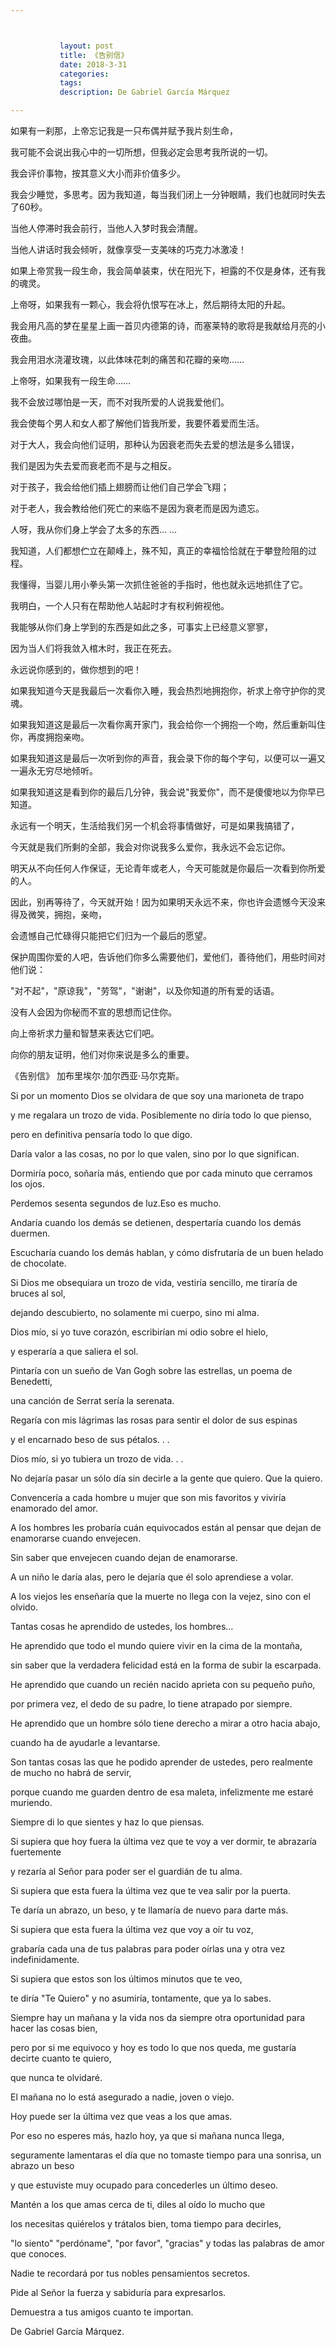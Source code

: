 ```yaml
---



           layout: post
           title: 《告别信》
           date: 2018-3-31
           categories: 
           tags: 
           description: De Gabriel García Márquez

---
```


如果有一刹那，上帝忘记我是一只布偶并赋予我片刻生命，

我可能不会说出我心中的一切所想，但我必定会思考我所说的一切。

我会评价事物，按其意义大小而非价值多少。

我会少睡觉，多思考。因为我知道，每当我们闭上一分钟眼睛，我们也就同时失去了60秒。

当他人停滞时我会前行，当他人入梦时我会清醒。

当他人讲话时我会倾听，就像享受一支美味的巧克力冰激凌！

如果上帝赏我一段生命，我会简单装束，伏在阳光下，袒露的不仅是身体，还有我的魂灵。

上帝呀，如果我有一颗心，我会将仇恨写在冰上，然后期待太阳的升起。

我会用凡高的梦在星星上画一首贝内德第的诗，而塞莱特的歌将是我献给月亮的小夜曲。

我会用泪水浇灌玫瑰，以此体味花刺的痛苦和花瓣的亲吻……

上帝呀，如果我有一段生命……

我不会放过哪怕是一天，而不对我所爱的人说我爱他们。

我会使每个男人和女人都了解他们皆我所爱，我要怀着爱而生活。

对于大人，我会向他们证明，那种认为因衰老而失去爱的想法是多么错误，

我们是因为失去爱而衰老而不是与之相反。

对于孩子，我会给他们插上翅膀而让他们自己学会飞翔；

对于老人，我会教给他们死亡的来临不是因为衰老而是因为遗忘。

人呀，我从你们身上学会了太多的东西... ...

我知道，人们都想伫立在颠峰上，殊不知，真正的幸福恰恰就在于攀登险阻的过程。

我懂得，当婴儿用小拳头第一次抓住爸爸的手指时，他也就永远地抓住了它。

我明白，一个人只有在帮助他人站起时才有权利俯视他。

我能够从你们身上学到的东西是如此之多，可事实上已经意义寥寥，

因为当人们将我敛入棺木时，我正在死去。

永远说你感到的，做你想到的吧！

如果我知道今天是我最后一次看你入睡，我会热烈地拥抱你，祈求上帝守护你的灵魂。

如果我知道这是最后一次看你离开家门，我会给你一个拥抱一个吻，然后重新叫住你，再度拥抱亲吻。

如果我知道这是最后一次听到你的声音，我会录下你的每个字句，以便可以一遍又一遍永无穷尽地倾听。

如果我知道这是看到你的最后几分钟，我会说"我爱你"，而不是傻傻地以为你早已知道。

永远有一个明天，生活给我们另一个机会将事情做好，可是如果我搞错了，

今天就是我们所剩的全部，我会对你说我多么爱你，我永远不会忘记你。

明天从不向任何人作保证，无论青年或老人，今天可能就是你最后一次看到你所爱的人。

因此，别再等待了，今天就开始！因为如果明天永远不来，你也许会遗憾今天没来得及微笑，拥抱，亲吻，

会遗憾自己忙碌得只能把它们归为一个最后的愿望。

保护周围你爱的人吧，告诉他们你多么需要他们，爱他们，善待他们，用些时间对他们说：

"对不起"，"原谅我"，"劳驾"，"谢谢"，以及你知道的所有爱的话语。

没有人会因为你秘而不宣的思想而记住你。

向上帝祈求力量和智慧来表达它们吧。

向你的朋友证明，他们对你来说是多么的重要。

《告别信》
加布里埃尔·加尔西亚·马尔克斯。

Si por un momento Dios se olvidara de que soy una marioneta de trapo 

y me regalara un trozo de vida. Posiblemente no diría todo lo que pienso, 

pero en definitiva pensaría todo lo que digo.

Daría valor a las cosas, no por lo que valen, sino por lo que significan.

Dormiría poco, soñaría más, entiendo que por cada minuto que cerramos los ojos. 

Perdemos sesenta segundos de luz.Eso es mucho.

Andaría cuando los demás se detienen, despertaría cuando los demás duermen.

Escucharía cuando los demás hablan, y cómo disfrutaría de un buen helado de chocolate.

Si Dios me obsequiara un trozo de vida, vestiría sencillo, me tiraría de bruces al sol, 

dejando descubierto, no solamente mi cuerpo, sino mi alma.

Dios mío, si yo tuve corazón, escribirían mi odio sobre el hielo, 

y esperaría a que saliera el sol.

Pintaría con un sueño de Van Gogh sobre las estrellas, un poema de Benedetti, 

una canción de Serrat sería la serenata.

Regaría con mis lágrimas las rosas para sentir el dolor de sus espinas 

y el encarnado beso de sus pétalos. . .

Dios mío, si yo tubiera un trozo de vida. . .

No dejaría pasar un sólo día sin decirle a la gente que quiero. Que la quiero.

Convencería a cada hombre u mujer que son mis favoritos y viviría enamorado del amor.

A los hombres les probaría cuán equivocados están al pensar que dejan de enamorarse cuando envejecen. 

Sin saber que envejecen cuando dejan de enamorarse.

A un niño le daría alas, pero le dejaría que él solo aprendiese a volar. 

A los viejos les enseñaría que la muerte no llega con la vejez, sino con el olvido.

Tantas cosas he aprendido de ustedes, los hombres…

He aprendido que todo el mundo quiere vivir en la cima de la montaña, 

sin saber que la verdadera felicidad está en la forma de subir la escarpada.

He aprendido que cuando un recién nacido aprieta con su pequeño puño, 

por primera vez, el dedo de su padre, lo tiene atrapado por siempre.

He aprendido que un hombre sólo tiene derecho a mirar a otro hacia abajo, 

cuando ha de ayudarle a levantarse.

Son tantas cosas las que he podido aprender de ustedes, pero realmente de mucho no habrá de servir, 

porque cuando me guarden dentro de esa maleta, infelizmente me estaré muriendo.

Siempre di lo que sientes y haz lo que piensas.

Si supiera que hoy fuera la última vez que te voy a ver dormir, te abrazaría fuertemente 

y rezaría al Señor para poder ser el guardián de tu alma.

Si supiera que esta fuera la última vez que te vea salir por la puerta. 

Te daría un abrazo, un beso, y te llamaría de nuevo para darte más.

Si supiera que esta fuera la última vez que voy a oír tu voz, 

grabaría cada una de tus palabras para poder oírlas una y otra vez indefinidamente.

Si supiera que estos son los últimos minutos que te veo, 

te diría "Te Quiero" y no asumiría, tontamente, que ya lo sabes.

Siempre hay un mañana y la vida nos da siempre otra oportunidad para hacer las cosas bien, 

pero por si me equivoco y hoy es todo lo que nos queda, me gustaría decirte cuanto te quiero, 

que nunca te olvidaré.

El mañana no lo está asegurado a nadie, joven o viejo. 

Hoy puede ser la última vez que veas a los que amas.

Por eso no esperes más, hazlo hoy, ya que si mañana nunca llega, 

seguramente lamentaras el día que no tomaste tiempo para una sonrisa, un abrazo un beso 

y que estuviste muy ocupado para concederles un último deseo.

Mantén a los que amas cerca de ti, diles al oído lo mucho que 

los necesitas quiérelos y trátalos bien, toma tiempo para decirles, 

"lo siento" "perdóname", "por favor", "gracias" y todas las palabras de amor que conoces.

Nadie te recordará por tus nobles pensamientos secretos.

Pide al Señor la fuerza y sabiduría para expresarlos.

Demuestra a tus amigos cuanto te importan.

<Carta de despedida.>
De Gabriel García Márquez.

